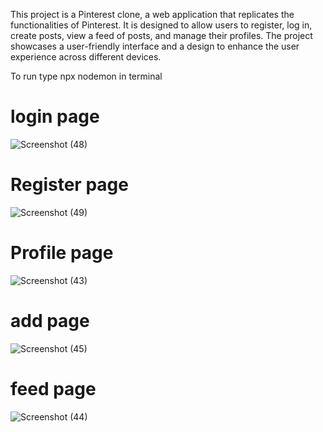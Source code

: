  This project is a Pinterest clone, a web application that replicates the functionalities of Pinterest. It is designed to allow users to register, log in, create posts, view a feed of posts, and manage their profiles. The project showcases a user-friendly interface and a design to enhance the user experience across different devices.

 To run type npx nodemon in terminal 

# login page
![Screenshot (48)](https://github.com/mohammedabdulhameed2003/Pinterest-clone/assets/135050083/80754117-b95d-4da4-bef5-d4a1212304db)

# Register page
![Screenshot (49)](https://github.com/mohammedabdulhameed2003/Pinterest-clone/assets/135050083/cc124e46-2783-4171-92b0-a4f3b9ba5116)

# Profile page
![Screenshot (43)](https://github.com/mohammedabdulhameed2003/Pinterest-clone/assets/135050083/aebebc75-7ee1-4909-b7a9-63bceb31c7bf)

# add page
![Screenshot (45)](https://github.com/mohammedabdulhameed2003/Pinterest-clone/assets/135050083/4f17776d-9fae-4b1b-9856-ed567685baf0)

# feed page
![Screenshot (44)](https://github.com/mohammedabdulhameed2003/Pinterest-clone/assets/135050083/231e5292-cc2d-4236-975e-e3b6ca001e8b)


